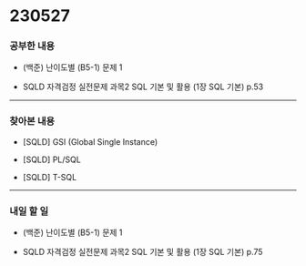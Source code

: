 # 230527

### 공부한 내용

- (백준) 난이도별 (B5-1) 문제 1

- SQLD 자격검정 실전문제 과목2 SQL 기본 및 활용 (1장 SQL 기본) p.53

---

### 찾아본 내용

- [SQLD] GSI (Global Single Instance)

- [SQLD] PL/SQL

- [SQLD] T-SQL

---

### 내일 할 일

- (백준) 난이도별 (B5-1) 문제 1

- SQLD 자격검정 실전문제 과목2 SQL 기본 및 활용 (1장 SQL 기본) p.75
